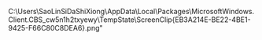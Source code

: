 C:\Users\SaoLinSiDaShiXiong\AppData\Local\Packages\MicrosoftWindows.Client.CBS_cw5n1h2txyewy\TempState\ScreenClip\{EB3A214E-BE22-4BE1-9425-F66C80C8DEA6}.png"
